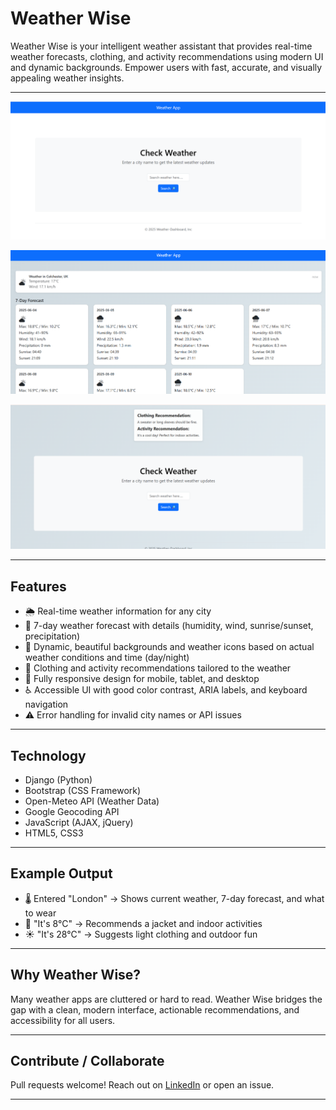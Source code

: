 # Weather Wise

Weather Wise is your intelligent weather assistant that provides real-time weather forecasts, clothing, and activity recommendations using modern UI and dynamic backgrounds. Empower users with fast, accurate, and visually appealing weather insights.

---


![Weather Wise Demo 1](weather_wise/forecast/static/images/Screenshot%202025-06-04%20170928.png)

![Weather Wise Demo 2](weather_wise/forecast/static/images/Screenshot%202025-06-04%20170948.png)

![Weather Wise Demo 2](weather_wise/forecast/static/images/3.png)


---

##  Features

- 🌦️ Real-time weather information for any city
- 📅 7-day weather forecast with details (humidity, wind, sunrise/sunset, precipitation)
- 🎨 Dynamic, beautiful backgrounds and weather icons based on actual weather conditions and time (day/night)
- 👕 Clothing and activity recommendations tailored to the weather
- 📱 Fully responsive design for mobile, tablet, and desktop
- ♿ Accessible UI with good color contrast, ARIA labels, and keyboard navigation
- ⚠️ Error handling for invalid city names or API issues

---


##  Technology

- Django (Python)
- Bootstrap (CSS Framework)
- Open-Meteo API (Weather Data)
- Google Geocoding API
- JavaScript (AJAX, jQuery)
- HTML5, CSS3

---

##  Example Output

- 🌡️ Entered "London" → Shows current weather, 7-day forecast, and what to wear
- 👕 "It's 8°C" → Recommends a jacket and indoor activities
- ☀️ "It's 28°C" → Suggests light clothing and outdoor fun

---

##  Why Weather Wise?

Many weather apps are cluttered or hard to read. Weather Wise bridges the gap with a clean, modern interface, actionable recommendations, and accessibility for all users.

---

##  Contribute / Collaborate

Pull requests welcome! Reach out on [LinkedIn](https://www.linkedin.com/) or open an issue.

---
